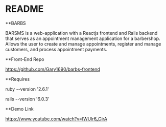 # README

**BARBS

BARSMS is a web-application with a Reactjs frontend and  Rails backend that serves as an appointment management application for a barbershop. Allows the user to create and manage appointments, register and manage customers, and process appointment payments.

**Front-End Repo

https://github.com/Gary1690/barbs-frontend

**Requires

ruby --version '2.6.1'

rails --version '6.0.3'

**Demo Link

https://www.youtube.com/watch?v=IWUlr6_GirA

